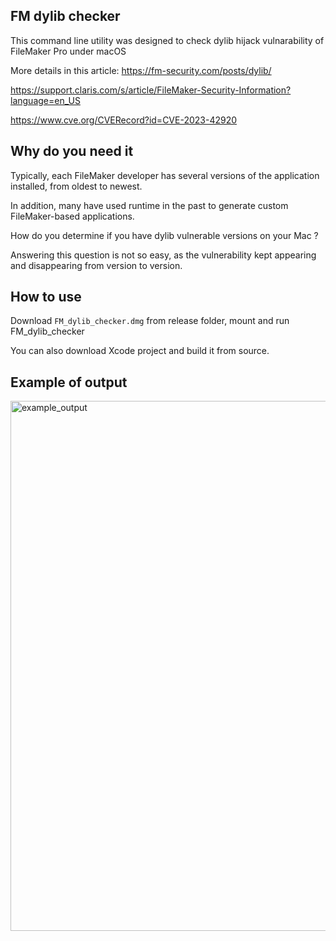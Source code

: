 ## FM dylib checker

This command line utility was designed to check dylib hijack vulnarability of FileMaker Pro under macOS

More details in this article:
https://fm-security.com/posts/dylib/


https://support.claris.com/s/article/FileMaker-Security-Information?language=en_US

https://www.cve.org/CVERecord?id=CVE-2023-42920


## Why do you need it

Typically, each FileMaker developer has several versions of the application installed, from oldest to newest.

In addition, many have used runtime in the past to generate custom FileMaker-based applications. 

How do you determine if you have dylib vulnerable versions on your Mac ? 

Answering this question is not so easy, as the vulnerability kept appearing and disappearing from version to version.

## How to use

Download `FM_dylib_checker.dmg` from release folder, mount and run FM_dylib_checker 

You can also download Xcode project and build it from source.

## Example of output

<img width="848" alt="example_output" src="https://github.com/user-attachments/assets/00acecd5-8919-4b7b-b796-b38dce67747c">